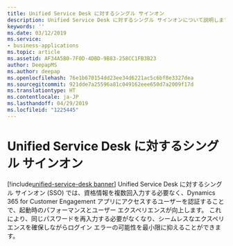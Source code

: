 ```yaml
---
title: Unified Service Desk に対するシングル サインオン
description: Unified Service Desk に対するシングル サインオンについて説明します。
keywords: ''
ms.date: 03/12/2019
ms.service:
- business-applications
ms.topic: article
ms.assetid: AF34A5B0-7F0D-4DBD-9B83-258CC1FB3B23
author: DeepapMS
ms.author: deepap
ms.openlocfilehash: 76e1b670154dd23ee34d6221ac5c6bf8e3327dea
ms.sourcegitcommit: 921dde7a25596a81c049162eee650d7a2009f17d
ms.translationtype: HT
ms.contentlocale: ja-JP
ms.lasthandoff: 04/29/2019
ms.locfileid: "1225445"
---
```

# <a name="single-sign-on-for-unified-service-desk"></a>Unified Service Desk に対するシングル サインオン
[!include[unified-service-desk banner](../../../includes/unified-service-desk.md)]
Unified Service Desk に対するシングル サインオン (SSO) では、資格情報を複数回入力する必要なく、Dynamics 365 for Customer Engagement アプリにアクセスするユーザーを認証することで、起動時のパフォーマンスとユーザー エクスペリエンスが向上します。 これにより、同じパスワードを再入力する必要がなくなり、シームレスなエクスペリエンスを確保しながらログイン エラーの可能性を最小限に抑えることができます。
